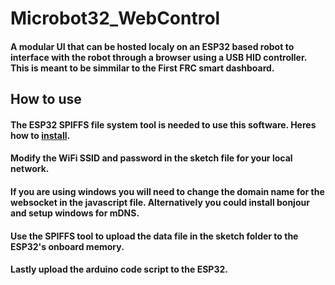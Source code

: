 # Microbot32_WebControl
#### A modular UI that can be hosted localy on an ESP32 based robot to interface with the robot through a browser using a USB HID controller. This is meant to be simmilar to the First FRC smart dashboard. 

## How to use
#### The ESP32 SPIFFS file system tool is needed to use this software. Heres how to [install](https://randomnerdtutorials.com/install-esp32-filesystem-uploader-arduino-ide/).
#### Modify the WiFi SSID and password in the sketch file for your local network.
#### If you are using windows you will need to change the domain name for the websocket in the javascript file. Alternatively you could install bonjour and setup windows for mDNS.
#### Use the SPIFFS tool to upload the data file in the sketch folder to the ESP32's onboard memory.
#### Lastly upload the arduino code script to the ESP32.
